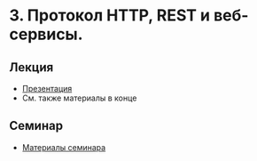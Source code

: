 # 3. Протокол HTTP, REST и веб-сервисы.

## Лекция

- [Презентация](03-http.pdf)
- См. также материалы в конце

## Семинар

- [Материалы семинара](seminar/readme.md)
